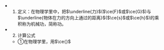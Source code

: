 -
  1. 定义：在物理学里中，把$\underline{力}$($\ce{F}$或$\ce{G}$)与$\underline{物体在力的方向上通过的距离}$($\ce{s}$或$\ce{h}$)的乘积称为机械功，简称功。
-
  2. 计算公式
	- ①在物理学里，用$\ce{}$